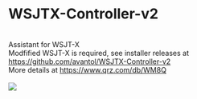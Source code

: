 # WSJTX-Controller-v2
<br>Assistant for WSJT-X
<br>Modfified WSJT-X is required, see installer releases at https://github.com/avantol/WSJTX-Controller-v2
<br>More details at https://www.qrz.com/db/WM8Q
<br><br><img src="https://github.com/avantol/WSJTX-Controller-v2/blob/main/ctrlv2.JPG">
